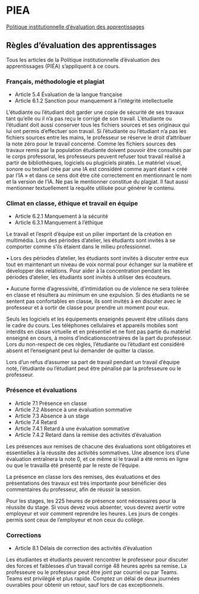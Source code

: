 # PIEA

[Politique institutionnelle d’évaluation des apprentissages](https://www.cmontmorency.qc.ca/wp-content/uploads/images/college/regles-et-reglements/Politique_institutionnelle_evaluation_des_apprentissages_PIEA_2023.pdf)

## Règles d’évaluation des apprentissages

Tous les articles de la Politique institutionnelle d’évaluation des apprentissages (PIÉA) s’appliquent à ce cours.

### Français, méthodologie et plagiat

* Article 5.4 Évaluation de la langue française
* Article 6.1.2 Sanction pour manquement à l’intégrité intellectuelle


L’étudiante ou l’étudiant doit garder une copie de sécurité de ses travaux tant qu’elle ou il n’a pas reçu le corrigé de son travail.
L’étudiante ou l’étudiant doit aussi conserver tous les fichiers sources et ses originaux qui lui ont permis d’effectuer son travail. Si l’étudiante ou l’étudiant n’a pas les fichiers sources entre les mains, le professeur se réserve le droit d’attribuer la note zéro pour le travail concerné.
Comme les fichiers sources des travaux remis par la population étudiante doivent pouvoir être consultés par le corps professoral, les professeurs peuvent refuser tout travail réalisé à partir de bibliothèques, logiciels ou plugiciels piratés.
Le matériel visuel, sonore ou textuel crée par une IA est considéré comme ayant étant « créé par l’IA » et dans ce sens doit être cité correctement en mentionnant le nom et la version de l’IA. Ne pas le mentionner constitue du plagiat. Il faut aussi mentionner textuellement la requête utilisée pour générer le contenu.


### Climat en classe, éthique et travail en équipe

* Article 6.2.1 Manquement à la sécurité 
* Article 6.3.1 Manquement à l’éthique


Le travail et l’esprit d’équipe est un pilier important de la création en multimédia. Lors des périodes d’atelier, les étudiants sont invités à se comporter comme s’ils étaient dans le milieu professionnel.

• Lors des périodes d’atelier, les étudiants sont invités à discuter entre eux tout en maintenant un niveau de voix normal pour échanger sur la matière et développer des relations. Pour aider à la concentration pendant les périodes d’atelier, les étudiants sont invités à utiliser des écouteurs.

• Aucune forme d’agressivité, d’intimidation ou de violence ne sera tolérée en classe et résultera au minimum en une expulsion. Si des étudiants ne se sentent pas confortables en classe, ils sont invités à en discuter avec le professeur et à sortir de classe pour prendre un moment pour eux.

Seuls les logiciels et les équipements enseignés peuvent être utilisés dans le cadre du cours. Les téléphones cellulaires et appareils mobiles sont interdits en classe virtuelle et en présentiel et ne font pas partie du matériel enseigné en cours, à moins d’indicationscontraires de la part du professeur. Lors du non-respect de ces règles, l’étudiante ou l’étudiant est considéré absent et l’enseignant peut lui demander de quitter la classe.

Lors d’un refus d’assumer sa part de travail pendant un travail d’équipe noté, l’étudiante ou l’étudiant peut être pénalisé par la professeure ou le professeur.


### Présence et évaluations

* Article 7.1 Présence en classe
* Article 7.2 Absence à une évaluation sommative
* Article 7.3 Absence à un stage
* Article 7.4 Retard
* Article 7.4.1 Retard à une évaluation sommative
* Article 7.4.2 Retard dans la remise des activités d’évaluation

Les présences aux remises de chacune des évaluations sont obligatoires et essentielles à la réussite des activités sommatives. Une absence lors d’une évaluation entraînera la note 0, et ce même si le travail a été remis en ligne ou que le travailla été présenté par le reste de l’équipe.

La présence en classe lors des remises, des évaluations et des présentations des travaux est très importante pour bénéficier des commentaires du professeur, afin de réussir la session.

Pour les stages, les 225 heures de présence sont nécessaires pour la réussite du stage. Si vous devez vous absenter, vous devrez avertir votre employeur et voir comment reprendre les heures. Les jours de congés permis sont ceux de l’employeur et non ceux du collège.

### Corrections

* Article 8.1 Délais de correction des activités d’évaluation

Les étudiantes et étudiants peuvent rencontrer le professeur pour discuter des forces et faiblesses d’un travail corrigé 48 heures après sa remise.
La professeure ou le professeur peut être joint par courriel ou par Teams. Teams est privilégié et plus rapide. Comptez un délai de deux journées ouvrables pour obtenir un retour, sauf lors de cas exceptionnels.




